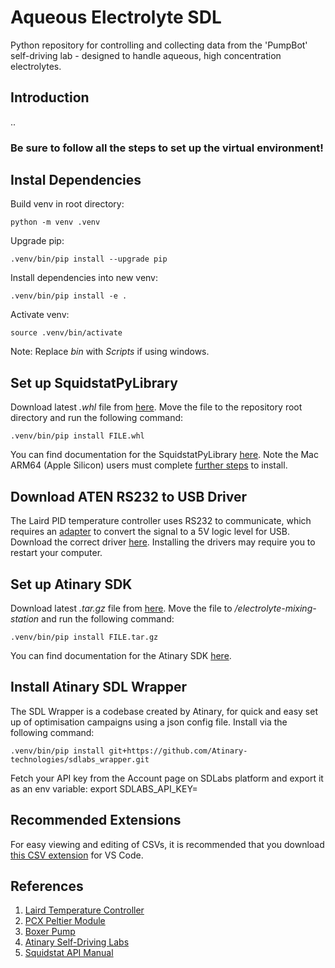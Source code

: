 # Aqueous Electrolyte SDL
Python repository for controlling and collecting data from the 'PumpBot' self-driving lab - designed to handle aqueous, high concentration electrolytes. 

## Introduction

..

### Be sure to follow all the steps to set up the virtual environment!

## Instal Dependencies

Build venv in root directory:

```
python -m venv .venv
```

Upgrade pip:

```
.venv/bin/pip install --upgrade pip
```

Install dependencies into new venv:

```
.venv/bin/pip install -e .
```

Activate venv:

```
source .venv/bin/activate
```

Note: Replace *bin* with *Scripts* if using windows.

## Set up SquidstatPyLibrary

Download latest *.whl* file from [here](https://github.com/Admiral-Instruments/AdmiralSquidstatAPI/tree/main/SquidstatLibrary/mac/pythonWrapper). Move the file to the repository root directory and run the following command:

```
.venv/bin/pip install FILE.whl
```

You can find documentation for the SquidstatPyLibrary [here](https://admiral-instruments.github.io/AdmiralSquidstatAPI/). Note the Mac ARM64 (Apple Silicon) users must complete [further steps](https://admiral-instruments.github.io/AdmiralSquidstatAPI/md__markdown_files_2_setup_python.html#autotoc_md35:~:text=Mac%20ARM64%20(Apple%20Silicon)) to install.

## Download ATEN RS232 to USB Driver

The Laird PID temperature controller uses RS232 to communicate, which requires an [adapter](https://www.aten.com/global/en/products/usb-solutions/converters/uc232a1/) to convert the signal to a 5V logic level for USB. Download the correct driver [here](https://www.aten.com/global/en/supportcenter/info/downloads/?action=display_product&pid=1142). Installing the drivers may require you to restart your computer.

## Set up Atinary SDK

Download latest *.tar.gz* file from [here](https://enterprise.atinary.com/download/). Move the file to */electrolyte-mixing-station* and run the following command:

```
.venv/bin/pip install FILE.tar.gz
```

You can find documentation for the Atinary SDK [here](https://enterprise.atinary.com/documentation/docs/sdlabs_sdk/installation.html).

## Install Atinary SDL Wrapper

The SDL Wrapper is a codebase created by Atinary, for quick and easy set up of optimisation campaigns using a json config file. Install via the following command:

```
.venv/bin/pip install git+https://github.com/Atinary-technologies/sdlabs_wrapper.git
```

Fetch your API key from the Account page on SDLabs platform and export it as an env variable: export SDLABS_API_KEY=<paste it here>

## Recommended Extensions

For easy viewing and editing of CSVs, it is recommended that you download [this CSV extension](https://marketplace.visualstudio.com/items?itemName=ReprEng.csv) for VS Code.

## References
1. [Laird Temperature Controller](https://lairdthermal.com/products/product-temperature-controllers/tc-xx-pr-59-temperature-controller?creative=&keyword=&matchtype=&network=x&device=c&gad_source=1&gclid=CjwKCAiAzPy8BhBoEiwAbnM9O_ueQ3Ph8NvZ4LYCpqO9oUzX78J1sfagfGnYWUDeDpQ8P9rKzc11pBoCUR8QAvD_BwE)
2. [PCX Peltier Module](https://lairdthermal.com/products/thermoelectric-cooler-modules/peltier-thermal-cycling-pcx-series)
3. [Boxer Pump](https://www.boxerpumps.com/peristaltic-pumps-for-liquid/29qq/)
4. [Atinary Self-Driving Labs](https://scientia.atinary.com/sdlabs/academic/dashboard)
5. [Squidstat API Manual](https://admiral-instruments.github.io/AdmiralSquidstatAPI/index.html)